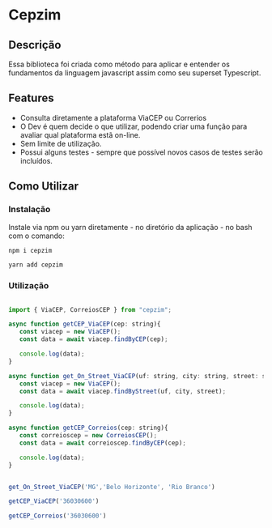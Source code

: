 # Cepzim

## Descrição

Essa biblioteca foi criada como método para aplicar e entender os fundamentos da linguagem javascript assim como seu superset Typescript.


## Features

 * Consulta diretamente a plataforma ViaCEP ou Correrios
 * O Dev é quem decide o que utilizar, podendo criar uma função para avaliar qual plataforma estã on-line.
 * Sem limite de utilização.
 * Possui alguns testes - sempre que possível novos casos de testes serão incluídos.

## Como Utilizar

### Instalação

Instale via npm ou yarn diretamente - no diretório da aplicação - no bash com o comando:

```bash
npm i cepzim
```

```bash
yarn add cepzim 
```
### Utilização

```javascript

import { ViaCEP, CorreiosCEP } from "cepzim";

async function getCEP_ViaCEP(cep: string){
   const viacep = new ViaCEP();
   const data = await viacep.findByCEP(cep); 

   console.log(data);
}

async function get_On_Street_ViaCEP(uf: string, city: string, street: string){
   const viacep = new ViaCEP();
   const data = await viacep.findByStreet(uf, city, street);

   console.log(data);
}

async function getCEP_Correios(cep: string){
   const correioscep = new CorreiosCEP();
   const data = await correioscep.findByCEP(cep);

   console.log(data);
}


get_On_Street_ViaCEP('MG','Belo Horizonte', 'Rio Branco')

getCEP_ViaCEP('36030600')

getCEP_Correios('36030600')

```
